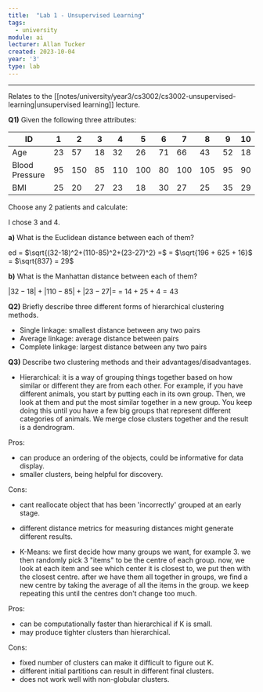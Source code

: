 ```yaml
---
title:  "Lab 1 - Unsupervised Learning"
tags:
  - university
module: ai
lecturer: Allan Tucker
created: 2023-10-04
year: '3'
type: lab
---
```

---
Relates to the [[notes/university/year3/cs3002/cs3002-unsupervised-learning|unsupervised learning]] lecture.

**Q1)** Given the following three attributes:

| ID             | 1   | 2   | 3   | 4   | 5   | 6   | 7   | 8   | 9   | 10  |
| -------------- | --- | --- | --- | --- | --- | --- | --- | --- | --- | --- |
| Age            | 23  | 57  | 18  | 32  | 26  | 71  | 66  | 43  | 52  | 18  |
| Blood Pressure | 95  | 150 | 85  | 110 | 100 | 80  | 100 | 105 | 95  | 90  |
| BMI            | 25  | 20  | 27  | 23  | 18  | 30  | 27  | 25  | 35  | 29    |

Choose any 2 patients and calculate:

I chose 3 and 4.

**a)** What is the Euclidean distance between each of them?

ed = $\sqrt{(32-18)^2+(110-85)^2+(23-27)^2} =$
= $\sqrt{196 + 625 + 16}$
= $\sqrt{837} = 29$

**b)** What is the Manhattan distance between each of them?

$|32 - 18| + |110 - 85| + |23-27| =$
= $14 + 25 + 4 = 43$

**Q2)** Briefly describe three different forms of hierarchical clustering methods.

- Single linkage: smallest distance between any two pairs
- Average linkage: average distance between pairs
- Complete linkage: largest distance between any two pairs

**Q3)** Describe two clustering methods and their advantages/disadvantages.

- Hierarchical: it is a way of grouping things together based on how similar or different they are from each other. For example, if you have different animals, you start by putting each in its own group. Then, we look at them and put the most similar together in a new group. You keep doing this until you have a few big groups that represent different categories of animals.  We merge close clusters together and the result is a dendrogram.

Pros:
- can produce an ordering of the objects, could be informative for data display.
- smaller clusters, being helpful for discovery.

 Cons:
 - cant reallocate object that has been 'incorrectly' grouped at an early stage.
 - different distance metrics for measuring distances might generate different results.
  
- K-Means: we first decide how many groups we want, for example 3. we then randomly pick 3 "items" to be the centre of each group. now, we look at each item and see which center it is closest to, we put then with the closest centre. after we have them all together in groups, we find a new centre by taking the average of all the items in the group. we keep repeating this until the centres don't change too much.

Pros:
- can be computationally faster than hierarchical if K is small.
- may produce tighter clusters than hierarchical.

Cons:
- fixed number of clusters can make it difficult to figure out K.
- different initial partitions can result in different final clusters.
- does not work well with non-globular clusters.



